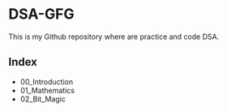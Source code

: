 # DSA-GFG

This is my Github repository where are practice and code DSA.

## Index
- 00_Introduction
- 01_Mathematics 
- 02_Bit_Magic
